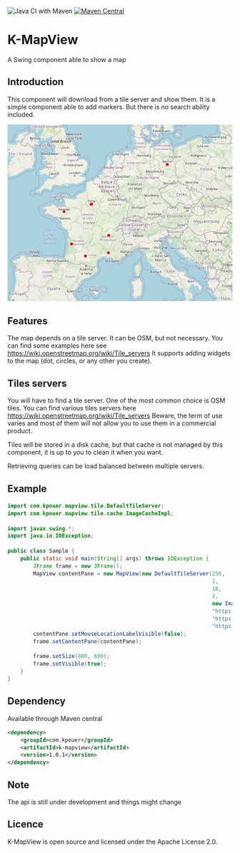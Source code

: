 ![Java CI with Maven](https://github.com/kpouer/KMapView/workflows/Java%20CI%20with%20Maven/badge.svg)
[![Maven Central](https://maven-badges.herokuapp.com/maven-central/com.kpouer/k-mapview/badge.svg)](https://maven-badges.herokuapp.com/maven-central/com.kpouer/k-mapview)
# K-MapView

A Swing component able to show a map

## Introduction

This component will download from a tile server and show them.
It is a simple component able to add markers. But there is no search ability included.

![OSM Map with widgets](/doc/OSMWithWidget.jpg)

## Features

The map depends on a tile server. It can be OSM, but not necessary. You can find some examples here see https://wiki.openstreetmap.org/wiki/Tile_servers
It supports adding widgets to the map (dot, circles, or any other you create).

## Tiles servers

You will have to find a tile server. One of the most common choice is OSM tiles.
You can find various tiles servers here https://wiki.openstreetmap.org/wiki/Tile_servers
Beware, the term of use varies and most of them will not allow you to use them in a commercial product.

Tiles will be stored in a disk cache, but that cache is not managed by this component, it is up to you
to clean it when you want.

Retrieving queries can be load balanced between multiple servers.

## Example

```java
import com.kpouer.mapview.tile.DefaultTileServer;
import com.kpouer.mapview.tile.cache.ImageCacheImpl;

import javax.swing.*;
import java.io.IOException;

public class Sample {
    public static void main(String[] args) throws IOException {
        JFrame frame = new JFrame();
        MapView contentPane = new MapView(new DefaultTileServer(256,
                                                                1,
                                                                18,
                                                                2,
                                                                new ImageCacheImpl("Waze", "cache", 1000),
                                                                "https://a.tile.openstreetmap.org/${z}/${x}/${y}.png",
                                                                "https://b.tile.openstreetmap.org/${z}/${x}/${y}.png",
                                                                "https://c.tile.openstreetmap.org/${z}/${x}/${y}.png")));
        contentPane.setMouseLocationLabelVisible(false);
        frame.setContentPane(contentPane);

        frame.setSize(800, 600);
        frame.setVisible(true);
    }
}
```

## Dependency

Available through Maven central

```xml
<dependency>
    <groupId>com.kpouer</groupId>
    <artifactId>k-mapview</artifactId>
    <version>1.0.1</version>
</dependency>
```

## Note

The api is still under development and things might change

## Licence
K-MapView is open source and licensed under the Apache License 2.0.
